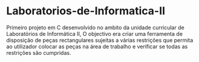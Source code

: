 Laboratorios-de-Informatica-II
==============================

Primeiro projeto em C desenvolvido no ambito da unidade curricular de Laboratórios de Informática II,  O objectivo era criar uma ferramenta de disposição de peças rectangulares sujeitas a várias restrições que permita ao utilizador colocar as peças na área de trabalho e verificar se todas as restrições são cumpridas.

